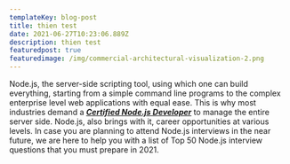 ```yaml
---
templateKey: blog-post
title: thien test
date: 2021-06-27T10:23:06.889Z
description: thien test
featuredpost: true
featuredimage: /img/commercial-architectural-visualization-2.png
---
```

<!--StartFragment-->

Node.js, the server-side scripting tool, using which one can build everything, starting from a simple command line programs to the complex enterprise level web applications with equal ease. This is why most industries demand a ***[Certified Node.js Developer](https://www.edureka.co/blog/nodejs-tutorial)*** to manage the entire server side. Node.js, also brings with it, career opportunities at various levels. In case you are planning to attend Node.js interviews in the near future, we are here to help you with a list of Top 50 Node.js interview questions that you must prepare in 2021.

<!--EndFragment-->